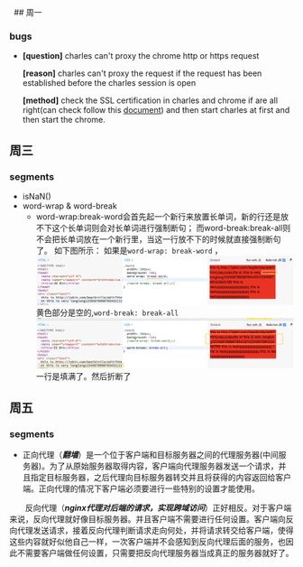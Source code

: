   ## 周一
### bugs
* **[question]** charles can't proxy the chrome http or https request

	**[reason]** charles can't proxy the request if the request has been established before the charles session is open
	
	**[method]** check the SSL  certification in  charles and chrome if are all right(can check follow this [document](https://www.charlesproxy.com/documentation/using-charles/ssl-certificates/)) and then start charles at first and then start the chrome.
## 周三
### segments
* isNaN()  
* word-wrap & word-break
	* word-wrap:break-word会首先起一个新行来放置长单词，新的行还是放不下这个长单词则会对长单词进行强制断句；
	  而word-break:break-all则不会把长单词放在一个新行里，当这一行放不下的时候就直接强制断句了。
    如下图所示： 如果是`word-wrap: break-word`  ，
    ![](../../images/2017-11-8-1.png) 
    黄色部分是空的,`word-break: break-all` ![](../../images/2017-11-8-2.png) 一行是填满了。然后折断了
## 周五
### segments
* 正向代理（***翻墙***）是一个位于客户端和目标服务器之间的代理服务器(中间服务器)。为了从原始服务器取得内容，客户端向代理服务器发送一个请求，并且指定目标服务器，之后代理向目标服务器转交并且将获得的内容返回给客户端。正向代理的情况下客户端必须要进行一些特别的设置才能使用。

  反向代理（***nginx代理对后端的请求，实现跨域访问***）正好相反。对于客户端来说，反向代理就好像目标服务器。并且客户端不需要进行任何设置。客户端向反向代理发送请求，接着反向代理判断请求走向何处，并将请求转交给客户端，使得这些内容就好似他自己一样，一次客户端并不会感知到反向代理后面的服务，也因此不需要客户端做任何设置，只需要把反向代理服务器当成真正的服务器就好了。

  